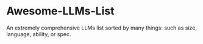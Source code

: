 # Awesome-LLMs-List
An extremely comprehensive LLMs list sorted by many things: such as size, language, ability, or spec. 
